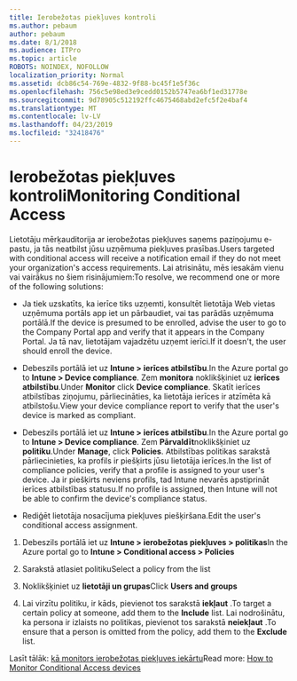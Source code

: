 ```yaml
---
title: Ierobežotas piekļuves kontroli
ms.author: pebaum
author: pebaum
ms.date: 8/1/2018
ms.audience: ITPro
ms.topic: article
ROBOTS: NOINDEX, NOFOLLOW
localization_priority: Normal
ms.assetid: dcb86c54-769e-4832-9f88-bc45f1e5f36c
ms.openlocfilehash: 756c5e98ed3e9cedd0152b5747ea6bf1ed31778e
ms.sourcegitcommit: 9d78905c512192ffc4675468abd2efc5f2e4baf4
ms.translationtype: MT
ms.contentlocale: lv-LV
ms.lasthandoff: 04/23/2019
ms.locfileid: "32418476"
---
```

# <a name="monitoring-conditional-access"></a><span data-ttu-id="305e4-102">Ierobežotas piekļuves kontroli</span><span class="sxs-lookup"><span data-stu-id="305e4-102">Monitoring Conditional Access</span></span>

<span data-ttu-id="305e4-103">Lietotāju mērķauditorija ar ierobežotas piekļuves saņems paziņojumu e-pastu, ja tās neatbilst jūsu uzņēmuma piekļuves prasības.</span><span class="sxs-lookup"><span data-stu-id="305e4-103">Users targeted with conditional access will receive a notification email if they do not meet your organization's access requirements.</span></span> <span data-ttu-id="305e4-104">Lai atrisinātu, mēs iesakām vienu vai vairākus no šiem risinājumiem:</span><span class="sxs-lookup"><span data-stu-id="305e4-104">To resolve, we recommend one or more of the following solutions:</span></span>
  
- <span data-ttu-id="305e4-105">Ja tiek uzskatīts, ka ierīce tiks uzņemti, konsultēt lietotāja Web vietas uzņēmuma portāls app iet un pārbaudiet, vai tas parādās uzņēmuma portālā.</span><span class="sxs-lookup"><span data-stu-id="305e4-105">If the device is presumed to be enrolled, advise the user to go to the Company Portal app and verify that it appears in the Company Portal.</span></span> <span data-ttu-id="305e4-106">Ja tā nav, lietotājam vajadzētu uzņemt ierīci.</span><span class="sxs-lookup"><span data-stu-id="305e4-106">If it doesn't, the user should enroll the device.</span></span>
    
- <span data-ttu-id="305e4-107">Debeszils portālā iet uz **Intune \> ierīces atbilstību**.</span><span class="sxs-lookup"><span data-stu-id="305e4-107">In the Azure portal go to **Intune \> Device compliance**.</span></span> <span data-ttu-id="305e4-108">Zem **monitora** noklikšķiniet uz **ierīces atbilstību**.</span><span class="sxs-lookup"><span data-stu-id="305e4-108">Under **Monitor** click **Device compliance**.</span></span> <span data-ttu-id="305e4-109">Skatīt ierīces atbilstības ziņojumu, pārliecināties, ka lietotāja ierīces ir atzīmēta kā atbilstošu.</span><span class="sxs-lookup"><span data-stu-id="305e4-109">View your device compliance report to verify that the user's device is marked as compliant.</span></span> 
    
- <span data-ttu-id="305e4-110">Debeszils portālā iet uz **Intune \> ierīces atbilstību**.</span><span class="sxs-lookup"><span data-stu-id="305e4-110">In the Azure portal go to **Intune \> Device compliance**.</span></span> <span data-ttu-id="305e4-111">Zem **Pārvaldīt**noklikšķiniet uz **politiku**.</span><span class="sxs-lookup"><span data-stu-id="305e4-111">Under **Manage**, click **Policies**.</span></span> <span data-ttu-id="305e4-112">Atbilstības politikas sarakstā pārliecinieties, ka profils ir piešķirts jūsu lietotāja ierīces.</span><span class="sxs-lookup"><span data-stu-id="305e4-112">In the list of compliance policies, verify that a profile is assigned to your user's device.</span></span> <span data-ttu-id="305e4-113">Ja ir piešķirts neviens profils, tad Intune nevarēs apstiprināt ierīces atbilstības statusu.</span><span class="sxs-lookup"><span data-stu-id="305e4-113">If no profile is assigned, then Intune will not be able to confirm the device's compliance status.</span></span> 
    
- <span data-ttu-id="305e4-114">Rediģēt lietotāja nosacījuma piekļuves piešķiršana.</span><span class="sxs-lookup"><span data-stu-id="305e4-114">Edit the user's conditional access assignment.</span></span>
    
1. <span data-ttu-id="305e4-115">Debeszils portālā iet uz **Intune \> ierobežotas piekļuves \> politikas**</span><span class="sxs-lookup"><span data-stu-id="305e4-115">In the Azure portal go to **Intune \> Conditional access \> Policies**</span></span>
    
2. <span data-ttu-id="305e4-116">Sarakstā atlasiet politiku</span><span class="sxs-lookup"><span data-stu-id="305e4-116">Select a policy from the list</span></span>
    
3. <span data-ttu-id="305e4-117">Noklikšķiniet uz **lietotāji un grupas**</span><span class="sxs-lookup"><span data-stu-id="305e4-117">Click **Users and groups**</span></span>
    
4. <span data-ttu-id="305e4-118">Lai virzītu politiku, ir kāds, pievienot tos sarakstā **iekļaut** .</span><span class="sxs-lookup"><span data-stu-id="305e4-118">To target a certain policy at someone, add them to the **Include** list.</span></span> <span data-ttu-id="305e4-119">Lai nodrošinātu, ka persona ir izlaists no politikas, pievienot tos sarakstā **neiekļaut** .</span><span class="sxs-lookup"><span data-stu-id="305e4-119">To ensure that a person is omitted from the policy, add them to the **Exclude** list.</span></span> 
    
<span data-ttu-id="305e4-120">Lasīt tālāk: [kā monitors ierobežotas piekļuves iekārtu](https://docs.microsoft.com/intune/conditional-access-exchange-monitor)</span><span class="sxs-lookup"><span data-stu-id="305e4-120">Read more: [How to Monitor Conditional Access devices](https://docs.microsoft.com/intune/conditional-access-exchange-monitor)</span></span>
  


